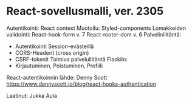 # React-sovellusmalli, ver. 2305 
Autentikointi: React context 
Muotoilu: Styled-components
Lomakkeiden validointi: React-hook-form v. 7
React-rooter-dom v. 6
Palvelinliitäntä:
- Autentikointi Session-evästeillä
- CORS-Headerit (cross origin)
- CSRF-tokenit 
Toimiva palveluliitäntä Flaskiin:
- Kirjautuminen, Poistuminen, Profiili

React-autentikoinnin lähde: Denny Scott
https://www.dennyscott.io/blog/react-hooks-authentication

Laatinut: Jukka Aula
